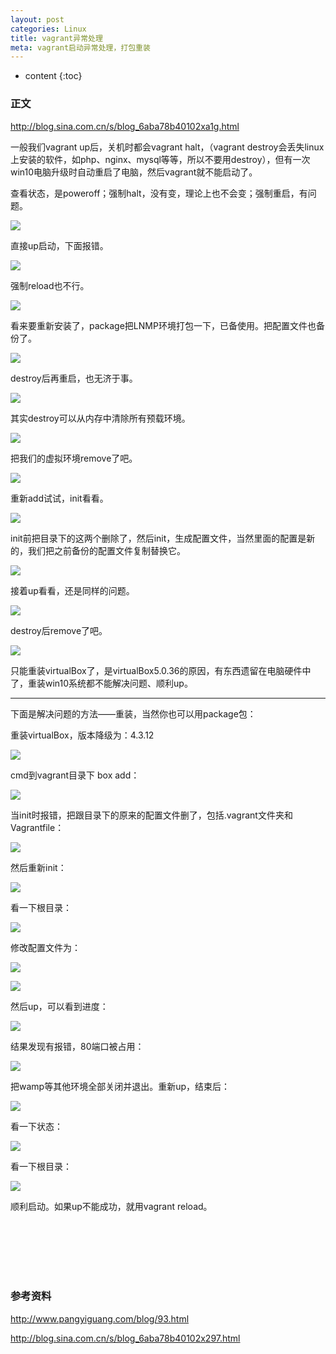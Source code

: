 ```yaml
---
layout: post
categories: Linux
title: vagrant异常处理
meta: vagrant启动异常处理，打包重装
---
```

* content
{:toc}

### 正文

<http://blog.sina.com.cn/s/blog_6aba78b40102xa1g.html>

一般我们vagrant up后，关机时都会vagrant halt，（vagrant destroy会丢失linux上安装的软件，如php、nginx、mysql等等，所以不要用destroy），但有一次win10电脑升级时自动重启了电脑，然后vagrant就不能启动了。

查看状态，是poweroff；强制halt，没有变，理论上也不会变；强制重启，有问题。

![]({{site.baseurl}}/images/20211028/20211028114961.jpg)

直接up启动，下面报错。

![]({{site.baseurl}}/images/20211028/20211028114963.jpg)

强制reload也不行。

![]({{site.baseurl}}/images/20211028/20211028114964.jpg)

看来要重新安装了，package把LNMP环境打包一下，已备使用。把配置文件也备份了。

![]({{site.baseurl}}/images/20211028/20211028114967.jpg)

destroy后再重启，也无济于事。

![]({{site.baseurl}}/images/20211028/20211028114969.jpg)

其实destroy可以从内存中清除所有预载环境。

![]({{site.baseurl}}/images/20211028/20211028114971.jpg)

把我们的虚拟环境remove了吧。

![]({{site.baseurl}}/images/20211028/20211028114973.jpg)

重新add试试，init看看。

![]({{site.baseurl}}/images/20211028/20211028114975.jpg)

init前把目录下的这两个删除了，然后init，生成配置文件，当然里面的配置是新的，我们把之前备份的配置文件复制替换它。

![]({{site.baseurl}}/images/20211028/20211028114977.jpg)

接着up看看，还是同样的问题。

![]({{site.baseurl}}/images/20211028/20211028114979.jpg)

destroy后remove了吧。

![]({{site.baseurl}}/images/20211028/20211028114981.jpg)

 只能重装virtualBox了，是virtualBox5.0.36的原因，有东西遗留在电脑硬件中了，重装win10系统都不能解决问题、顺利up。

---

下面是解决问题的方法——重装，当然你也可以用package包：

重装virtualBox，版本降级为：4.3.12

![]({{site.baseurl}}/images/20211028/20211028114983.jpg)

cmd到vagrant目录下 box add：

![]({{site.baseurl}}/images/20211028/20211028114984.jpg)

当init时报错，把跟目录下的原来的配置文件删了，包括.vagrant文件夹和Vagrantfile：

![]({{site.baseurl}}/images/20211028/20211028114987.jpg)

然后重新init：

![]({{site.baseurl}}/images/20211028/20211028114989.jpg)

看一下根目录：

![]({{site.baseurl}}/images/20211028/20211028114991.jpg)

修改配置文件为：

![]({{site.baseurl}}/images/20211028/20211028114993.jpg)

![]({{site.baseurl}}/images/20211028/20211028114994.jpg)

然后up，可以看到进度：

![]({{site.baseurl}}/images/20211028/20211028114995.jpg)

结果发现有报错，80端口被占用：

![]({{site.baseurl}}/images/20211028/20211028114999.jpg)

把wamp等其他环境全部关闭并退出。重新up，结束后：

![]({{site.baseurl}}/images/20211028/20211028115001.jpg)

看一下状态：

![]({{site.baseurl}}/images/20211028/20211028115003.jpg)

看一下根目录：

![]({{site.baseurl}}/images/20211028/20211028115005.jpg)

顺利启动。如果up不能成功，就用vagrant reload。



<br/><br/><br/><br/><br/>
### 参考资料 

<http://www.pangyiguang.com/blog/93.html>

<http://blog.sina.com.cn/s/blog_6aba78b40102x297.html>


